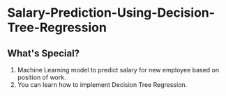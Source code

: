 # Salary-Prediction-Using-Decision-Tree-Regression
## What's Special?
  1. Machine Learning model to predict salary for new employee based on position of work.
  2. You can learn how to implement Decision Tree Regression.
